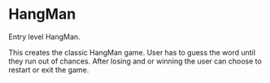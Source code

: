 # HangMan
Entry level HangMan.

This creates the classic HangMan game. User has to guess the word until they run out of chances.
After losing and or winning the user can choose to restart or exit the game.
